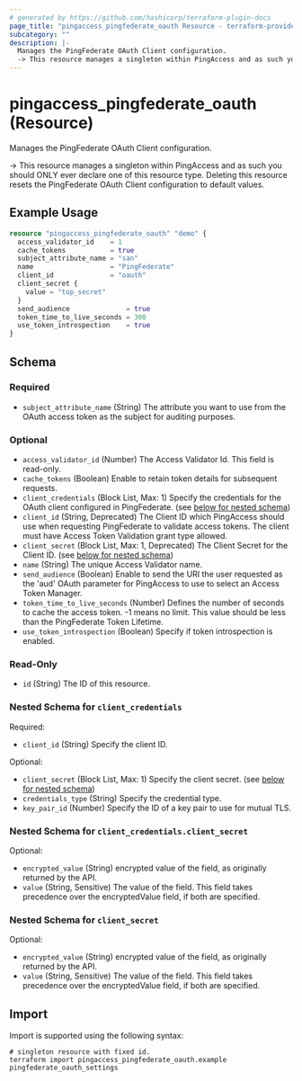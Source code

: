 ```yaml
---
# generated by https://github.com/hashicorp/terraform-plugin-docs
page_title: "pingaccess_pingfederate_oauth Resource - terraform-provider-pingaccess"
subcategory: ""
description: |-
  Manages the PingFederate OAuth Client configuration.
  -> This resource manages a singleton within PingAccess and as such you should ONLY ever declare one of this resource type. Deleting this resource resets the PingFederate OAuth Client configuration to default values.
---
```


# pingaccess_pingfederate_oauth (Resource)

Manages the PingFederate OAuth Client configuration.

-> This resource manages a singleton within PingAccess and as such you should ONLY ever declare one of this resource type. Deleting this resource resets the PingFederate OAuth Client configuration to default values.

## Example Usage

```terraform
resource "pingaccess_pingfederate_oauth" "demo" {
  access_validator_id    = 1
  cache_tokens           = true
  subject_attribute_name = "san"
  name                   = "PingFederate"
  client_id              = "oauth"
  client_secret {
    value = "top_secret"
  }
  send_audience              = true
  token_time_to_live_seconds = 300
  use_token_introspection    = true
}
```

<!-- schema generated by tfplugindocs -->
## Schema

### Required

- `subject_attribute_name` (String) The attribute you want to use from the OAuth access token as the subject for auditing purposes.

### Optional

- `access_validator_id` (Number) The Access Validator Id. This field is read-only.
- `cache_tokens` (Boolean) Enable to retain token details for subsequent requests.
- `client_credentials` (Block List, Max: 1) Specify the credentials for the OAuth client configured in PingFederate. (see [below for nested schema](#nestedblock--client_credentials))
- `client_id` (String, Deprecated) The Client ID which PingAccess should use when requesting PingFederate to validate access tokens. The client must have Access Token Validation grant type allowed.
- `client_secret` (Block List, Max: 1, Deprecated) The Client Secret for the Client ID. (see [below for nested schema](#nestedblock--client_secret))
- `name` (String) The unique Access Validator name.
- `send_audience` (Boolean) Enable to send the URI the user requested as the 'aud' OAuth parameter for PingAccess to use to select an Access Token Manager.
- `token_time_to_live_seconds` (Number) Defines the number of seconds to cache the access token. -1 means no limit. This value should be less than the PingFederate Token Lifetime.
- `use_token_introspection` (Boolean) Specify if token introspection is enabled.

### Read-Only

- `id` (String) The ID of this resource.

<a id="nestedblock--client_credentials"></a>
### Nested Schema for `client_credentials`

Required:

- `client_id` (String) Specify the client ID.

Optional:

- `client_secret` (Block List, Max: 1) Specify the client secret. (see [below for nested schema](#nestedblock--client_credentials--client_secret))
- `credentials_type` (String) Specify the credential type.
- `key_pair_id` (Number) Specify the ID of a key pair to use for mutual TLS.

<a id="nestedblock--client_credentials--client_secret"></a>
### Nested Schema for `client_credentials.client_secret`

Optional:

- `encrypted_value` (String) encrypted value of the field, as originally returned by the API.
- `value` (String, Sensitive) The value of the field. This field takes precedence over the encryptedValue field, if both are specified.



<a id="nestedblock--client_secret"></a>
### Nested Schema for `client_secret`

Optional:

- `encrypted_value` (String) encrypted value of the field, as originally returned by the API.
- `value` (String, Sensitive) The value of the field. This field takes precedence over the encryptedValue field, if both are specified.

## Import

Import is supported using the following syntax:

```shell
# singleton resource with fixed id.
terraform import pingaccess_pingfederate_oauth.example pingfederate_oauth_settings
```
